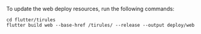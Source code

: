 To update the web deploy resources, run the following commands:

```
cd flutter/tirules
flutter build web --base-href /tirules/ --release --output deploy/web
```